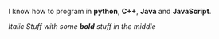 I know how to program in **python**, **C++**, **Java** and **JavaScript**.

*Italic Stuff with some **bold** stuff in the middle*